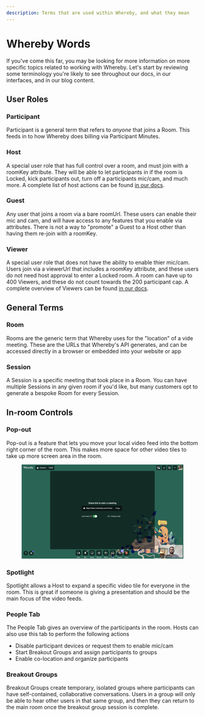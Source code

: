 ```yaml
---
description: Terms that are used within Whereby, and what they mean
---
```


# Whereby Words

If you've come this far, you may be looking for more information on more specific topics related to working with Whereby. Let's start by reviewing some terminology you're likely to see throughout our docs, in our interfaces, and in our blog content.



## User Roles

### Participant

Participant is a general term that refers to _anyone_ that joins a Room. This feeds in to how Whereby does billing via Participant Minutes.

### Host

A special user role that has full control over a room, and must join with a roomKey attribute. They will be able to let participants in if the room is Locked, kick participants out, turn off a participants mic/cam, and much more. A complete list of host actions can be found [in our docs](https://docs.whereby.com/whereby-101/user-roles-and-privileges#hosts).

### Guest

Any user that joins a room via a bare roomUrl. These users can enable their mic and cam, and will have access to any features that you enable via attributes. There is not a way to "promote" a Guest to a Host other than having them re-join with a roomKey.

### Viewer

A special user role that does not have the ability to enable thier mic/cam. Users join via a viewerUrl that includes a roomKey attribute, and these users do not need host approval to enter a Locked room. A room can have up to 400 Viewers, and these do not count towards the 200 participant cap. A complete overview of Viewers can be found [in our docs](https://docs.whereby.com/whereby-101/user-roles-and-privileges#viewers).

## General Terms

### Room

Rooms are the generic term that Whereby uses for the "location" of a vide meeting. These are the URLs that Whereby's API generates, and can be accessed directly in a browser or embedded into your website or app

### Session

A Session is a specific meeting that took place in a Room. You can have multiple Sessions in any given room if you'd like, but many customers opt to generate a bespoke Room for every Session.

## In-room Controls

### Pop-out

Pop-out is a feature that lets you move your local video feed into the bottom right corner of the room. This makes more space for other video tiles to take up more screen area in the room.&#x20;

<figure><img src="../../.gitbook/assets/Screenshot 2024-08-21 at 5.18.16 PM.png" alt=""><figcaption></figcaption></figure>

### Spotlight

Spotlight allows a Host to expand a specific video tile for everyone in the room. This is great if someone is giving a presentation and should be the main focus of the video feeds.&#x20;

### People Tab

The People Tab gives an overview of the participants in the room. Hosts can also use this tab to perform the following actions&#x20;

* Disable participant devices or request them to enable mic/cam
* Start Breakout Groups and assign participants to groups
* Enable co-location and organize participants

### Breakout Groups

Breakout Groups create temporary, isolated groups where participants can have self-contained, collaborative conversations. Users in a group will only be able to hear other users in that same group, and then they can return to the main room once the breakout group session is complete.



